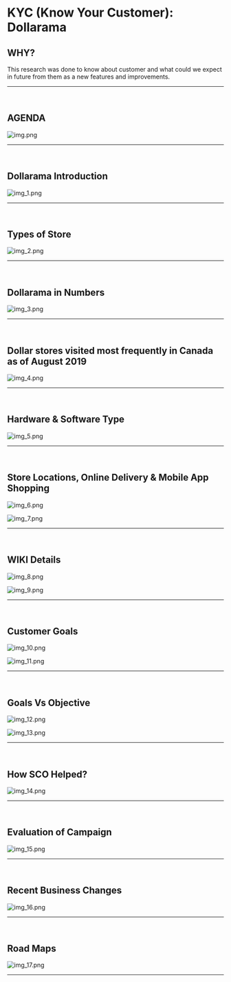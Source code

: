 # KYC (Know Your Customer): Dollarama

## WHY?
This research was done to know about customer and what could we expect in future from them as a new features and improvements.

***
<br/>

## AGENDA

![img.png](img.png)

***
<br/>


## Dollarama Introduction

![img_1.png](img_1.png)

***
<br/>


## Types of Store

![img_2.png](img_2.png)

***
<br/>


## Dollarama in Numbers

![img_3.png](img_3.png)

***
<br/>


## Dollar stores visited most frequently in Canada as of August 2019

![img_4.png](img_4.png)

***
<br/>


## Hardware & Software Type

![img_5.png](img_5.png)

***
<br/>


## Store Locations, Online Delivery & Mobile App Shopping

![img_6.png](img_6.png)

![img_7.png](img_7.png)

***
<br/>


## WIKI Details

![img_8.png](img_8.png)

![img_9.png](img_9.png)

***
<br/>


## Customer Goals

![img_10.png](img_10.png)

![img_11.png](img_11.png)

***
<br/>


## Goals Vs Objective

![img_12.png](img_12.png)

![img_13.png](img_13.png)

***
<br/>


## How SCO Helped?

![img_14.png](img_14.png)

***
<br/>


## Evaluation of Campaign

![img_15.png](img_15.png)

***
<br/>


## Recent Business Changes

![img_16.png](img_16.png)

***
<br/>


## Road Maps

![img_17.png](img_17.png)

***
<br/>
